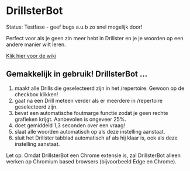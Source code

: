 # DrillsterBot
Status: Testfase - geef bugs a.u.b zo snel mogelijk door!

Perfect voor als je geen zin meer hebt in Drillster en je je woorden op een andere manier wilt leren.

[Klik hier voor de wiki](../../wiki)

## Gemakkelijk in gebruik! DrillsterBot ...
1. maakt alle Drills die geselecteerd zijn in het /repertoire. Gewoon op de checkbox klikken!
2. gaat na een Drill meteen verder als er meerdere in /repertoire geselecteerd zijn.
3. bevat een automatische foutmarge functie zodat je geen rechte grafieken krijgt. Aanbevolen is ongeveer 25%.
4. doet gemiddeld 1,3 seconden over een vraag!
5. slaat alle woorden automatisch op als deze instelling aanstaat.
6. sluit het Drillster tabblad automatisch af als hij klaar is, ook als deze instelling aanstaat.

Let op: Omdat DrillsterBot een Chrome extensie is, zal DrillsterBot alleen werken op Chromium based browsers (bijvoorbeeld Edge en Chrome).
